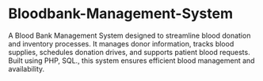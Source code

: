 # Bloodbank-Management-System
A Blood Bank Management System designed to streamline blood donation and inventory processes. It manages donor information, tracks blood supplies, schedules donation drives, and supports patient blood requests. Built using PHP, SQL., this system ensures efficient blood management and availability.
